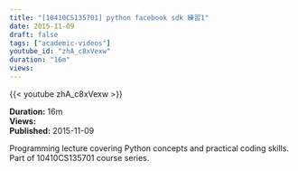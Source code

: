 ```yaml
---
title: "[10410CS135701] python facebook sdk 練習1"
date: 2015-11-09
draft: false
tags: ["academic-videos"]
youtube_id: "zhA_c8xVexw"
duration: "16m"
views: 
---
```


{{< youtube zhA_c8xVexw >}}

**Duration:** 16m  
**Views:**   
**Published:** 2015-11-09

Programming lecture covering Python concepts and practical coding skills. Part of 10410CS135701 course series.
